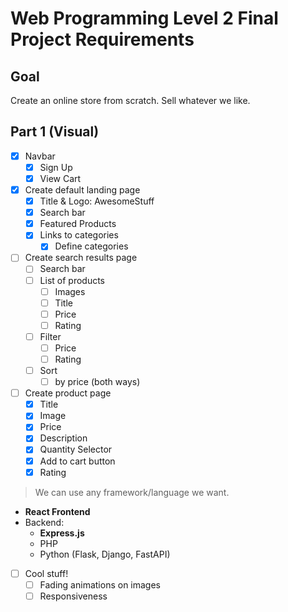 # Web Programming Level 2 Final Project Requirements

## Goal
Create an online store from scratch.
Sell whatever we like.

## Part 1 (Visual)

- [x] Navbar
    - [x] Sign Up
    - [x] View Cart
- [x] Create default landing page
    - [x] Title & Logo: AwesomeStuff
    - [x] Search bar
    - [x] Featured Products
    - [x] Links to categories
        - [x] Define categories
- [ ] Create search results page
    - [ ] Search bar
    - [ ] List of products
        - [ ] Images
        - [ ] Title
        - [ ] Price
        - [ ] Rating
    - [ ] Filter
        - [ ] Price
        - [ ] Rating
    - [ ] Sort
        - [ ] by price (both ways)
- [ ] Create product page
    - [x] Title
    - [x] Image
    - [x] Price
    - [x] Description
    - [x] Quantity Selector
    - [x] Add to cart button
    - [x] Rating

> We can use any framework/language we want.
+ **React Frontend**
+ Backend:
    - **Express.js**
    - PHP
    - Python (Flask, Django, FastAPI)

- [ ] Cool stuff!
    - [ ] Fading animations on images
    - [ ] Responsiveness
